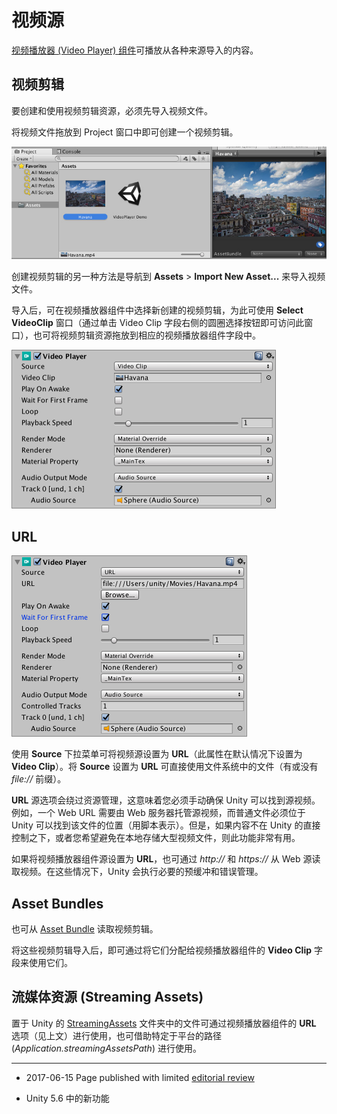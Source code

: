 # 视频源

[视频播放器 (Video Player) 组件](class-VideoPlayer.html)可播放从各种来源导入的内容。

## 视频剪辑

要创建和使用视频剪辑资源，必须先导入视频文件。

将视频文件拖放到 Project 窗口中即可创建一个视频剪辑。

![通过将视频文件拖放到 Project 窗口中创建的视频剪辑](../uploads/Main/Video-7.jpg)


创建视频剪辑的另一种方法是导航到 __Assets__ > __Import New Asset...__ 来导入视频文件。

导入后，可在视频播放器组件中选择新创建的视频剪辑，为此可使用 __Select VideoClip__ 窗口（通过单击 Video Clip 字段右侧的圆圈选择按钮即可访问此窗口），也可将视频剪辑资源拖放到相应的视频播放器组件字段中。

![**视频播放器 (Video Player)** 组件](../uploads/Main/Video-8.png)


## URL

![视频播放器 (Video Player) 组件中的 Source 字段](../uploads/Main/Video-9.png)


使用 __Source__ 下拉菜单可将视频源设置为 __URL__（此属性在默认情况下设置为 __Video Clip__）。将 __Source__ 设置为 __URL__ 可直接使用文件系统中的文件（有或没有 *file://* 前缀）。

__URL__ 源选项会绕过资源管理，这意味着您必须手动确保 Unity 可以找到源视频。例如，一个 Web URL 需要由 Web 服务器托管源视频，而普通文件必须位于 Unity 可以找到该文件的位置（用脚本表示）。但是，如果内容不在 Unity 的直接控制之下，或者您希望避免在本地存储大型视频文件，则此功能非常有用。

如果将视频播放器组件源设置为 __URL__，也可通过 *http://* 和 *https://* 从 Web 源读取视频。在这些情况下，Unity 会执行必要的预缓冲和错误管理。

## Asset Bundles

也可从 [Asset Bundle](AssetBundlesIntro.html) 读取视频剪辑。

将这些视频剪辑导入后，即可通过将它们分配给视频播放器组件的 __Video Clip__ 字段来使用它们。

## 流媒体资源 (Streaming Assets)

置于 Unity 的 [StreamingAssets](StreamingAssets.html) 文件夹中的文件可通过视频播放器组件的 __URL__ 选项（见上文）进行使用，也可借助特定于平台的路径 (*Application.streamingAssetsPath*) 进行使用。


---

* <span class="page-edit">2017-06-15 Page published with limited [editorial review](DocumentationEditorialReview.html)
</span>

* <span class="page-history">Unity 5.6 中的新功能</span>
